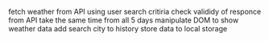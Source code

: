 fetch weather from API
    using user search critiria
check valididy of responce from API
take the same time from all 5 days
manipulate DOM to show weather data
add search city to history
store data to local storage
